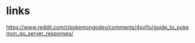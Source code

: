 # links
https://www.reddit.com/r/pokemongodev/comments/4svl1o/guide_to_pokemon_go_server_responses/
